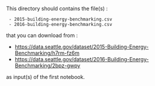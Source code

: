 This directory should contains the file(s) :
```
 - 2015-building-energy-benchmarking.csv
 - 2016-building-energy-benchmarking.csv
```

that you can download from : 
 - https://data.seattle.gov/dataset/2015-Building-Energy-Benchmarking/h7rm-fz6m
 - https://data.seattle.gov/dataset/2016-Building-Energy-Benchmarking/2bpz-gwpy

as input(s) of the first notebook.
